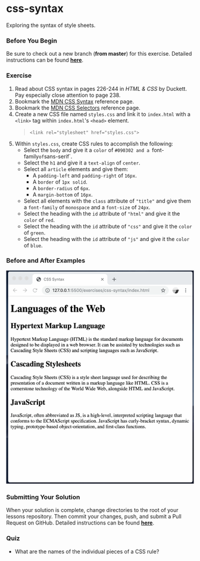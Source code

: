 # css-syntax

Exploring the syntax of style sheets.

### Before You Begin

Be sure to check out a new branch (**from master**) for this exercise. Detailed instructions can be found [**here**](../../guides/before-each-exercise.md).

### Exercise

1. Read about CSS syntax in pages 226-244 in _HTML & CSS_ by Duckett. Pay especially close attention to page 238.
1. Bookmark the [MDN CSS Syntax](https://developer.mozilla.org/en-US/docs/Web/CSS/Syntax) reference page.
1. Bookmark the [MDN CSS Selectors](https://developer.mozilla.org/en-US/docs/Web/CSS/CSS_Selectors) reference page.
1. Create a new CSS file named `styles.css` and link it to `index.html` with a `<link>` tag within `index.html`'s `<head>` element.
   > `<link rel="stylesheet" href="styles.css">`
1. Within `styles.css`, create CSS rules to accomplish the following:
   - Select the `body` and give it a `color` of `#090302 and a `font-family` of `sans-serif`.
   - Select the `h1` and give it a `text-align` of `center`.
   - Select all `article` elements and give them:
     - A `padding-left` and `padding-right` of `16px`.
     - A `border` of `1px solid`.
     - A `border-radius` of `6px`.
     - A `margin-bottom` of `16px`.
   - Select all elements with the `class` attribute of `"title"` and give them a `font-family` of `monospace` and a `font-size` of `24px`.
   - Select the heading with the `id` attribute of `"html"` and give it the `color` of `red`.
   - Select the heading with the `id` attribute of `"css"` and give it the `color` of `green`.
   - Select the heading with the `id` attribute of `"js"` and give it the `color` of `blue`.

### Before and After Examples

<p align="center">
  <img src="images/css-syntax.gif" alt="css-syntax">
</p>

### Submitting Your Solution

When your solution is complete, change directories to the root of your lessons repository. Then commit your changes, push, and submit a Pull Request on GitHub. Detailed instructions can be found [**here**](../../guides/after-each-exercise.md).

### Quiz

- What are the names of the individual pieces of a CSS rule?
